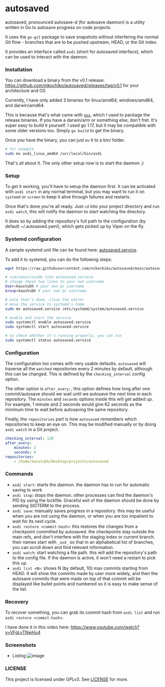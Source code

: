# autosaved

autosaved, pronounced autosave-d (for autosave daemon) is a utility written in Go to autosave progress on code projects.

It uses the `go-git` package to save snapshots without interfering the normal Git flow - branches that are to be pushed upstream, HEAD, or the Git index.

It provides an interface called `asdi` (short for autosaved interface), which can be used to interact with the daemon.

### Installation

You can download a binary from the v0.1 release:
https://github.com/nikochiko/autosaved/releases/tag/v0.1 for your architecture and OS

Currently, I have only added 3 binaries for linux/amd64, windows/amd64, and darwin/amd64.

This is because that's what came with [`gox`](https://github.com/mitchellh/gox), which I used to package the release binaries.
If you have a darwin/arm or something else, don't fret. It's super
easy to build it yourself. I used go 1.17, but it may be compatible
with some older versions too. Simply `go build` to get the binary.

Once you have the binary, you can just `mv` it to a bin/ folder.

```bash
# for example
sudo mv asdi_linux_amd64 /usr/local/bin/asdi
```

That's all about it. The only other setup now is to start the daemon ;)

### Setup

To get it working, you'll have to setup the daemon first. It can be
activated with `asdi start` in any normal terminal, but you may want to run it on
`systemd` or `screen` to keep it alive through failures and restarts.

Once that's done you're all ready. Just `cd` into your project
directory and run `asdi watch`, this will notify the daemon to start
watching the directory.

It does so by adding the repository's full path to the configuration (by default ~/.autosaved.yaml), which gets picked up by
Viper on the fly.

### Systemd configuration

A sample systemd unit file can be found here: [autosaved.service](autosaved.service). 

To add it to systemd, you can do the following steps:

```bash
wget https://raw.githubusercontent.com/nikochiko/autosaved/main/autosaved.service

# vim/nano/vscode into autosaved.service
# change these two lines to your own username
User=kaustubh # your own pc username
Group=kaustubh # your own pc username

# once that's done, close the editor
# move the service to systemd's home
sudo mv autosaved.service /etc/systemd/system/autosaved.service

# enable and start the service
sudo systemctl enable autosaved.service
sudo systemctl start autosaved.service

# to check whether it's running properly, you can run
sudo systemctl status autosaved.service
```

### Configuration

The configuration too comes with very usable defaults. `autosaved` will traverse all the `watched` repositories
every 2 minutes by default, although this can be changed. This is defined by the `checking_interval` config option.

The other option is `after_every:`, this option defines how long
after one commit/autosave should we wait until we autosave the next time in each repository.
The `minutes` and `seconds` options inside this will get
added up. For example, 1 minute and 2 seconds would give 62 seconds
as the minimum time to wait before autosaving the same repository.

Finally, the `repositories` part is how `autosaved` remembers which repositories to keep an eye on.
This may be modified manually or by doing `asdi watch` in a Git
project.

```yaml
checking_interval: 120
after_every:
    minutes: 2
    seconds: 0
repositories:
    - /home/kaustubh/Desktop/projects/autosaved
```

### Commands

* `asdi start`: starts the daemon. the daemon has to run for automatic saving to work
* `asdi stop`: stops the daemon. other processes can find the daemon's PID by using the lockfile. Graceful exit of the daemon
should be done by sending SIGTERM to the process.
* `asdi save`: manually saves progress in a repository. this may be
useful when you are not using the daemon, or when you are too
impatient to wait for its next cycle.
* `asdi restore <commit-hash>`: this restores the changes from a checkpoint committed by autosaved. the checkpoints stay
outside the main refs, and don't interfere with the staging
index or current branch. their names start with `_asd_` so that
in an alphabetical list of branches, you can scroll down and find
relevant information.
* `asdi watch`: start watching a file path. this will add the repository's path to the config file. If the daemon is active,
it won't need a restart to pick this up.
* `asdi list <N>`: shows N (by default, 10) max commits starting
from HEAD. It will show the commits made by user more widely,
and then the autosave commits that were made on top of that
commit will be displayed like bullet points and numbered so it
is easy to make sense of the list.

### Recovery

To recover something, you can grab its commit hash from `asdi list` and run `asdi restore <commit-hash>`. 

I have done it in this video here: https://www.youtube.com/watch?v=VFgLyTNwHu4

### Screenshots

* Listing
![image](https://user-images.githubusercontent.com/37668193/148672208-41036174-9534-4ea3-8df8-3e5951b68c35.png)

### LICENSE

This project is licensed under GPLv3. See [LICENSE](LICENSE) for more.

